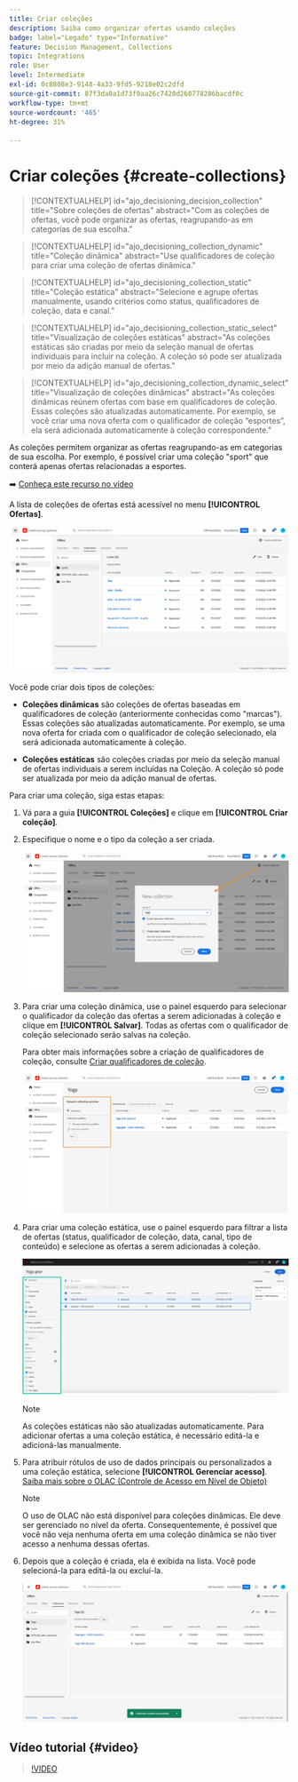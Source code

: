 ```yaml
---
title: Criar coleções
description: Saiba como organizar ofertas usando coleções
badge: label="Legado" type="Informative"
feature: Decision Management, Collections
topic: Integrations
role: User
level: Intermediate
exl-id: 0c8808e3-9148-4a33-9fd5-9218e02c2dfd
source-git-commit: 87f3da0a1d73f9aa26c7420d260778286bacdf0c
workflow-type: tm+mt
source-wordcount: '465'
ht-degree: 31%

---
```


# Criar coleções {#create-collections}

>[!CONTEXTUALHELP]
>id="ajo_decisioning_decision_collection"
>title="Sobre coleções de ofertas"
>abstract="Com as coleções de ofertas, você pode organizar as ofertas, reagrupando-as em categorias de sua escolha."

>[!CONTEXTUALHELP]
>id="ajo_decisioning_collection_dynamic"
>title="Coleção dinâmica"
>abstract="Use qualificadores de coleção para criar uma coleção de ofertas dinâmica."

>[!CONTEXTUALHELP]
>id="ajo_decisioning_collection_static"
>title="Coleção estática"
>abstract="Selecione e agrupe ofertas manualmente, usando critérios como status, qualificadores de coleção, data e canal."

>[!CONTEXTUALHELP]
>id="ajo_decisioning_collection_static_select"
>title="Visualização de coleções estáticas"
>abstract="As coleções estáticas são criadas por meio da seleção manual de ofertas individuais para incluir na coleção. A coleção só pode ser atualizada por meio da adição manual de ofertas."

>[!CONTEXTUALHELP]
>id="ajo_decisioning_collection_dynamic_select"
>title="Visualização de coleções dinâmicas"
>abstract="As coleções dinâmicas reúnem ofertas com base em qualificadores de coleção. Essas coleções são atualizadas automaticamente. Por exemplo, se você criar uma nova oferta com o qualificador de coleção “esportes”, ela será adicionada automaticamente à coleção correspondente."

As coleções permitem organizar as ofertas reagrupando-as em categorias de sua escolha. Por exemplo, é possível criar uma coleção &quot;sport&quot; que conterá apenas ofertas relacionadas a esportes.

➡️ [Conheça este recurso no vídeo](#video)

A lista de coleções de ofertas está acessível no menu **[!UICONTROL Ofertas]**.

![](../assets/collections_list.png)

Você pode criar dois tipos de coleções:

* **Coleções dinâmicas** são coleções de ofertas baseadas em qualificadores de coleção (anteriormente conhecidas como &quot;marcas&quot;). Essas coleções são atualizadas automaticamente. Por exemplo, se uma nova oferta for criada com o qualificador de coleção selecionado, ela será adicionada automaticamente à coleção.

* **Coleções estáticas** são coleções criadas por meio da seleção manual de ofertas individuais a serem incluídas na Coleção. A coleção só pode ser atualizada por meio da adição manual de ofertas.

Para criar uma coleção, siga estas etapas:

1. Vá para a guia **[!UICONTROL Coleções]** e clique em **[!UICONTROL Criar coleção]**.

1. Especifique o nome e o tipo da coleção a ser criada.

   ![](../assets/collection_create.png)

1. Para criar uma coleção dinâmica, use o painel esquerdo para selecionar o qualificador da coleção das ofertas a serem adicionadas à coleção e clique em **[!UICONTROL Salvar]**. Todas as ofertas com o qualificador de coleção selecionado serão salvas na coleção.

   Para obter mais informações sobre a criação de qualificadores de coleção, consulte [Criar qualificadores de coleção](../offer-library/creating-tags.md).

   ![](../assets/dynamic_collection.png)

1. Para criar uma coleção estática, use o painel esquerdo para filtrar a lista de ofertas (status, qualificador de coleção, data, canal, tipo de conteúdo) e selecione as ofertas a serem adicionadas à coleção.

   ![](../assets/static_collection.png)

   >[!NOTE]
   >
   >As coleções estáticas não são atualizadas automaticamente. Para adicionar ofertas a uma coleção estática, é necessário editá-la e adicioná-las manualmente.

1. Para atribuir rótulos de uso de dados principais ou personalizados a uma coleção estática, selecione **[!UICONTROL Gerenciar acesso]**. [Saiba mais sobre o OLAC (Controle de Acesso em Nível de Objeto)](../../administration/object-based-access.md)

   >[!NOTE]
   >
   >O uso de OLAC não está disponível para coleções dinâmicas. Ele deve ser gerenciado no nível da oferta. Consequentemente, é possível que você não veja nenhuma oferta em uma coleção dinâmica se não tiver acesso a nenhuma dessas ofertas.

1. Depois que a coleção é criada, ela é exibida na lista. Você pode selecioná-la para editá-la ou excluí-la.

   ![](../assets/collection_created.png)

## Vídeo tutorial {#video}

>[!VIDEO](https://video.tv.adobe.com/v/329376?quality=12)


